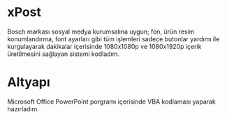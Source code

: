 # xPost
Bosch markası sosyal medya kurumsalına uygun; fon, ürün resim konumlandırma, font ayarları gibi tüm işlemleri sadece butonlar yardımı ile kurgulayarak dakikalar içerisinde 1080x1080p ve 1080x1920p içerik üretilmesini sağlayan sistemi kodladım.

# Altyapı
Microsoft Office PowerPoint porgramı içerisinde VBA kodlaması yaparak hazırladım.
